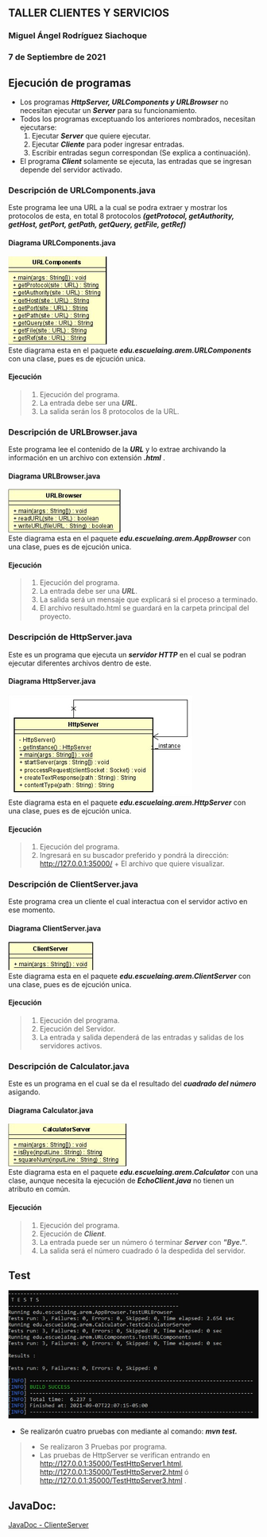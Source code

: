 ## TALLER CLIENTES Y SERVICIOS
### Miguel Ángel Rodríguez Siachoque
### 7 de Septiembre de 2021

## Ejecución de programas
- Los programas ___HttpServer, URLComponents y URLBrowser___ no necesitan ejecutar un ___Server___ para su funcionamiento.
- Todos los programas exceptuando los anteriores nombrados, necesitan ejecutarse:
  1. Ejecutar ___Server___ que quiere ejecutar.
  2. Ejecutar ___Cliente___ para poder ingresar entradas.
  3. Escribir entradas segun correspondan (Se explica a continuación).
- El programa ___Client___ solamente se ejecuta, las entradas que se ingresan depende del servidor activado.

### Descripción de URLComponents.java
Este programa lee una URL a la cual se podra extraer y mostrar los protocolos de esta, en total 8 protocolos ___(getProtocol, getAuthority, getHost, getPort, getPath, getQuery, getFile, getRef)___
#### Diagrama URLComponents.java
![Diagrama Clases](Image/Image5.jpg)<br>
Este diagrama esta en el paquete ___edu.escuelaing.arem.URLComponents___ con una clase, pues es de ejcución unica.
#### Ejecución
> 1. Ejecución del programa.
> 2. La entrada debe ser una ___URL___.
> 3. La salida serán los 8 protocolos de la URL.

### Descripción de URLBrowser.java
Este programa lee el contenido de la ___URL___ y lo extrae archivando la información en un archivo con extensión ___.html___ .
#### Diagrama URLBrowser.java
![Diagrama Clases](Image/Image1.jpg)<br>
Este diagrama esta en el paquete ___edu.escuelaing.arem.AppBrowser___ con una clase, pues es de ejcución unica.
#### Ejecución
> 1. Ejecución del programa.
> 2. La entrada debe ser una ___URL___.
> 3. La salida será un mensaje que explicará si el proceso a terminado.
> 4. El archivo resultado.html se guardará en la carpeta principal del proyecto.

### Descripción de HttpServer.java
Este es un programa que ejecuta un ___servidor HTTP___ en el cual se podran ejecutar diferentes archivos dentro de este.
#### Diagrama HttpServer.java
![Diagrama Clases](Image/Image4.jpg)<br>
Este diagrama esta en el paquete ___edu.escuelaing.arem.HttpServer___ con una clase, pues es de ejcución unica.
#### Ejecución
> 1. Ejecución del programa.
> 2. Ingresará en su buscador preferido y pondrá la dirección: http://127.0.0.1:35000/ + El archivo que quiere visualizar.

### Descripción de ClientServer.java
Este programa crea un cliente el cual interactua con el servidor activo en ese momento.
#### Diagrama ClientServer.java
![Diagrama Clases](Image/Image3.jpg)<br>
Este diagrama esta en el paquete ___edu.escuelaing.arem.ClientServer___ con una clase, pues es de ejcución unica.
#### Ejecución
> 1. Ejecución del programa.
> 2. Ejecución del Servidor.
> 3. La entrada y salida dependerá de las entradas y salidas de los servidores activos.

### Descripción de Calculator.java
Este es un programa en el cual se da el resultado del ___cuadrado del número___ asigando.
#### Diagrama Calculator.java
![Diagrama Clases](Image/Image2.jpg)<br>
Este diagrama esta en el paquete ___edu.escuelaing.arem.Calculator___ con una clase, aunque necesita la ejecución de ___EchoClient.java___ no tienen un atributo en común.
#### Ejecución
> 1. Ejecución del programa.
> 2. Ejecución de ___Client___.
> 3. La entrada puede ser un número ó terminar ___Server___ con ___"Bye."___.
> 4. La salida será el número cuadrado ó la despedida del servidor.

## Test
![Test App](Image/Test.jpg)<br>
- Se realizarón cuatro pruebas con mediante al comando: ___mvn test.___<br>
> - Se realizaron 3 Pruebas por programa.
> - Las pruebas de HttpServer se verifican entrando en http://127.0.0.1:35000/TestHttpServer1.html, http://127.0.0.1:35000/TestHttpServer2.html ó http://127.0.0.1:35000/TestHttpServer3.html .

## JavaDoc:
[JavaDoc - ClienteServer](JavaDocs/index.html)